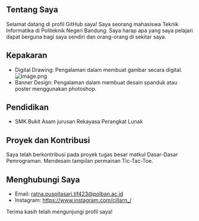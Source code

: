 ## Tentang Saya
Selamat datang di profil GitHub saya! Saya seorang mahasiswa Teknik Informatika di Politeknik Negeri Bandung. Saya harap apa yang saya pelajari dapat berguna bagi saya sendiri dan orang-orang di sekitar saya.

## Kepakaran
- Digital Drawing: Pengalaman dalam membuat gambar secara digital.
  ![image.png]( {https://www.instagram.com/p/CsF-qYrvU-i/?utm_source=ig_web_copy_link&igsh=MzRlODBiNWFlZA==} )
- Banner Design: Pengalaman dalam membuat desain spanduk atau poster menggunakan photoshop.

## Pendidikan
- SMK Bukit Asam jurusan Rekayasa Perangkat Lunak

## Proyek dan Kontribusi
Saya telah berkontribusi pada proyek tugas besar matkul Dasar-Dasar Pemrograman. Mendesain tampilan permainan Tic-Tac-Toe.

## Menghubungi Saya
- Email: ratna.puspitasari.tif423@polban.ac.id
- Instagram: https://www.instagram.com/cillarn_/

Terima kasih telah mengunjungi profil saya!

